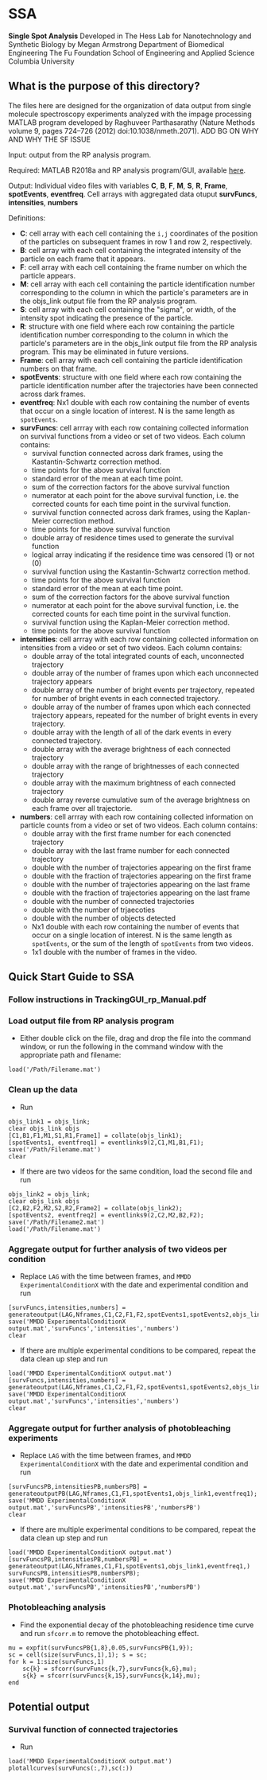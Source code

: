 # SSA
**Single Spot Analysis**
Developed in The Hess Lab for Nanotechnology and Synthetic Biology by Megan Armstrong
Department of Biomedical Engineering
The Fu Foundation School of Engineering and Applied Science
Columbia University

## What is the purpose of this directory?
The files here are designed for the organization of data output from single molecule spectroscopy experiments analyzed with the impage processing MATLAB program developed by Raghuveer Parthasarathy (Nature Methods volume 9, pages 724–726 (2012)
doi:10.1038/nmeth.2071). ADD BG ON WHY AND WHY THE SF ISSUE 

Input: output from the RP analysis program.

Required: MATLAB R2018a and RP analysis program/GUI, available [here](http://pages.uoregon.edu/raghu/particle_tracking.html).

Output: Individual video files with variables **C**, **B**, **F**, **M**, **S**, **R**, **Frame**, **spotEvents**, **eventfreq**. Cell arrays with aggregated data otuput **survFuncs**, **intensities**, **numbers**

Definitions:

- **C**: cell array with each cell containing the `i,j` coordinates of the position of the particles on subsequent frames in row 1 and row 2, respectively. 
- **B**: cell array with each cell containing the integrated intensity of the particle on each frame that it appears.
- **F**: cell array with each cell containing the frame number on which the particle appears.
- **M**: cell array with each cell containing the particle identification number corresponding to the column in which the particle's parameters are in the objs_link output file from the RP analysis program.
- **S**: cell array with each cell containing the "sigma", or width, of the intensity spot indicating the presence of the particle.
- **R**: structure with one field where each row containing the particle identification number corresponding to the column in which the particle's parameters are in the objs_link output file from the RP analysis program. This may be eliminated in future versions. 
- **Frame**: cell array with each cell containing the particle identification numbers on that frame.
- **spotEvents**: structure with one field where each row containing the particle identification number after the trajectories have been connected across dark frames.
- **eventfreq**: Nx1 double with each row containing the number of events that occur on a single location of interest. N is the same length as `spotEvents`.
- **survFuncs**: cell arrray with each row containing collected information on survival functions from a video or set of two videos. Each column contains:
	* survival function connected across dark frames, using the Kastantin-Schwartz correction method.
	* time points for the above survival function
	* standard error of the mean at each time point.
	* sum of the correction factors for the above survival function
	* numerator at each point for the above survival function, i.e. the corrected counts for each time point in the survival function.
	* survival function connected across dark frames, using the Kaplan-Meier correction method.
	* time points for the above survival function
	* double array of residence times used to generate the survival function
	* logical array indicating if the residence time was censored (1) or not (0)
	* survival function using the Kastantin-Schwartz correction method.
	* time points for the above survival function
	* standard error of the mean at each time point.
	* sum of the correction factors for the above survival function
	* numerator at each point for the above survival function, i.e. the corrected counts for each time point in the survival function.
	* survival function using the Kaplan-Meier correction method.
	* time points for the above survival function
- **intensities**: cell arrray with each row containing collected information on intensities from a video or set of two videos. Each column contains:
	* double array of the total integrated counts of each, unconnected trajectory
	* double array of the number of frames upon which each unconnected trajectory appears
	* double array of the number of bright events per trajectory, repeated for number of bright events in each connected trajectory.
	* double array of the number of frames upon which each connected trajectory appears, repeated for the number of bright events in every trajectory.
	* double array with the length of all of the dark events in every connected trajectory.
	* double array with the average brightness of each connected trajectory
	* double array with the range of brightnesses of each connected trajectory
	* double array with the maximum brightness of each connected trajectory
	* double array reverse cumulative sum of the average brightness on each frame over all trajectorie.
- **numbers**: cell arrray with each row containing collected information on particle counts from a video or set of two videos. Each column contains:
	* double array with the first frame number for each conencted trajectory
	* double array with the last frame number for each connected trajectory
	* double with the number of trajectories appearing on the first frame
	* double with the fraction of trajectories appearing on the first frame
	* double with the number of trajectories appearing on the last frame
	* double with the fraction of trajectories appearing on the last frame
	* double with the number of connected trajectories
	* double with the number of trjaecoties
	* double with the number of objects detected
	* Nx1 double with each row containing the number of events that occur on a single location of interest. N is the same length as `spotEvents`, or the sum of the length of `spotEvents` from two videos.
	* 1x1 double with the number of frames in the video.

## Quick Start Guide to SSA

### Follow instructions in TrackingGUI_rp_Manual.pdf

### Load output file from RP analysis program 
- Either double click on the file, drag and drop the file into the command window, or run the following in the command window with the appropriate path and filename:
```
load('/Path/Filename.mat')
```

### Clean up the data
- Run
```
objs_link1 = objs_link;
clear objs_link objs
[C1,B1,F1,M1,S1,R1,Frame1] = collate(objs_link1);
[spotEvents1, eventfreq1] = eventlinks9(2,C1,M1,B1,F1);
save('/Path/Filename.mat')
clear
```
- If there are two videos for the same condition, load the second file and run
```
objs_link2 = objs_link;
clear objs_link objs
[C2,B2,F2,M2,S2,R2,Frame2] = collate(objs_link2);
[spotEvents2, eventfreq2] = eventlinks9(2,C2,M2,B2,F2);
save('/Path/Filename2.mat')
load('/Path/Filename.mat')
```

### Aggregate output for further analysis of two videos per condition
- Replace `LAG` with the time between frames, and `MMDD ExperimentalConditionX` with the date and experimental condition and run
```
[survFuncs,intensities,numbers] = generateoutput(LAG,Nframes,C1,C2,F1,F2,spotEvents1,spotEvents2,objs_link1,objs_link2,eventfreq1,eventfreq2);
save('MMDD ExperimentalConditionX output.mat','survFuncs','intensities','numbers')
clear
```

- If there are multiple experimental conditions to be compared, repeat the data clean up step and run
```
load('MMDD ExperimentalConditionX output.mat')
[survFuncs,intensities,numbers] = generateoutput(LAG,Nframes,C1,C2,F1,F2,spotEvents1,spotEvents2,objs_link1,objs_link2,eventfreq1,eventfreq2,survFuncs,intensities,numbers);
save('MMDD ExperimentalConditionX output.mat','survFuncs','intensities','numbers')
clear
```

### Aggregate output for further analysis of photobleaching experiments
- Replace `LAG` with the time between frames, and `MMDD ExperimentalConditionX` with the date and experimental condition and run
```
[survFuncsPB,intensitiesPB,numbersPB] = generateoutputPB(LAG,Nframes,C1,F1,spotEvents1,objs_link1,eventfreq1);
save('MMDD ExperimentalConditionX output.mat','survFuncsPB','intensitiesPB','numbersPB')
clear
```

- If there are multiple experimental conditions to be compared, repeat the data clean up step and run
```
load('MMDD ExperimentalConditionX output.mat')
[survFuncsPB,intensitiesPB,numbersPB] = generateoutput(LAG,Nframes,C1,F1,spotEvents1,objs_link1,eventfreq1,)
survFuncsPB,intensitiesPB,numbersPB);
save('MMDD ExperimentalConditionX output.mat','survFuncsPB','intensitiesPB','numbersPB')
```

### Photobleaching analysis
- Find the exponential decay of the photobleaching residence time curve and run `sfcorr.m` to remove the photobleaching effect.
```
mu = expfit(survFuncsPB{1,8},0.05,survFuncsPB{1,9});
sc = cell(size(survFuncs,1),1); s = sc;
for k = 1:size(survFuncs,1)
	sc{k} = sfcorr(survFuncs{k,7},survFuncs{k,6},mu);
	s{k} = sfcorr(survFuncs{k,15},survFuncs{k,14},mu);
end
```


## Potential output

### Survival function of connected trajectories
- Run
```
load('MMDD ExperimentalConditionX output.mat')
plotallcurves(survFuncs(:,7),sc(:))
```


